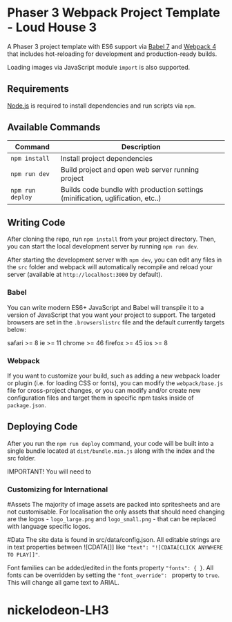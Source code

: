 # Phaser 3 Webpack Project Template - Loud House 3

A Phaser 3 project template with ES6 support via [Babel 7](https://babeljs.io/) and [Webpack 4](https://webpack.js.org/)
that includes hot-reloading for development and production-ready builds.

Loading images via JavaScript module `import` is also supported.

## Requirements

[Node.js](https://nodejs.org) is required to install dependencies and run scripts via `npm`.

## Available Commands

| Command | Description |
|---------|-------------|
| `npm install` | Install project dependencies |
| `npm run dev` | Build project and open web server running project |
| `npm run deploy` | Builds code bundle with production settings (minification, uglification, etc..) |

## Writing Code

After cloning the repo, run `npm install` from your project directory. Then, you can start the local development
server by running `npm run dev`.

After starting the development server with `npm dev`, you can edit any files in the `src` folder
and webpack will automatically recompile and reload your server (available at `http://localhost:3000`
by default).

### Babel
You can write modern ES6+ JavaScript and Babel will transpile it to a version of JavaScript that you
want your project to support. The targeted browsers are set in the `.browserslistrc` file and the default currently
targets below:

safari >= 8
ie >= 11
chrome >= 46
firefox >= 45
ios >= 8

### Webpack
If you want to customize your build, such as adding a new webpack loader or plugin (i.e. for loading CSS or fonts), you can
modify the `webpack/base.js` file for cross-project changes, or you can modify and/or create
new configuration files and target them in specific npm tasks inside of `package.json`.

## Deploying Code
After you run the `npm run deploy` command, your code will be built into a single bundle located at 
`dist/bundle.min.js` along with the index and the src folder. 

IMPORTANT! You will need to 

### Customizing for International

#Assets
The majority of image assets are packed into spritesheets and are not customisable. For localisation the only assets that should need changing are the logos - `logo_large.png` and `logo_small.png` - that can be replaced with language specific logos.

#Data
The site data is found in src/data/config.json. All editable strings are in text properties between ![CDATA[]] like `"text": "![CDATA[CLICK ANYWHERE TO PLAY]]"`.

Font families can be added/edited in the fonts property `"fonts": { }`. All fonts can be overridden by setting the `"font_override": ` property to `true`. This will change all game text to ARIAL.



# nickelodeon-LH3
